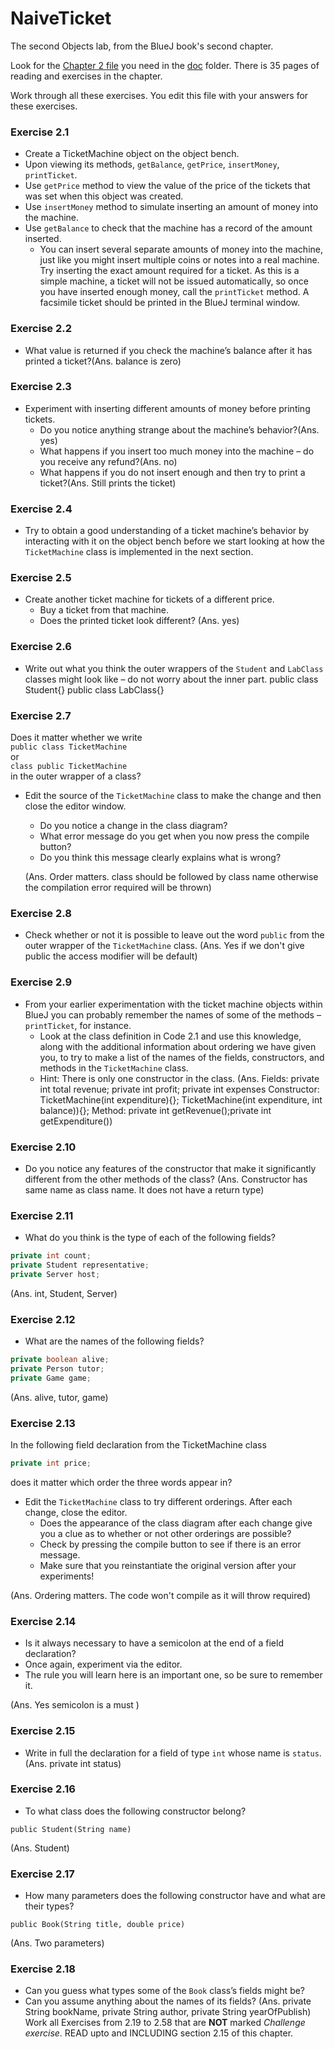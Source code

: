 # NaiveTicket

The second Objects lab, from the BlueJ book's second chapter.

Look for the [Chapter 2 file](./doc/BlueJ-objects-first-ch2.pdf) you need in the [doc](./doc) folder.
There is 35 pages of reading and exercises in the chapter.

Work through all these exercises. You edit this file with your answers for these exercises.

### Exercise 2.1
* Create a TicketMachine object on the object bench.
* Upon viewing its methods, `getBalance`, `getPrice`, `insertMoney`, `printTicket`.
* Use `getPrice` method to view the value of the price of the tickets that was set when this object was created.
* Use `insertMoney` method to simulate inserting an amount of money into the machine.
* Use `getBalance` to check that the machine has a record of the amount inserted.
	* You can insert several separate amounts of money into the machine, just like you might insert multiple coins or notes into a real machine. Try inserting the exact amount required for a ticket. As this is a simple machine, a ticket will not be issued automatically, so once you have inserted enough money, call the `printTicket` method. A facsimile ticket should be printed in the BlueJ terminal window.

### Exercise 2.2
* What value is returned if you check the machine’s balance after it has printed a ticket?(Ans. balance is zero)

### Exercise 2.3
* Experiment with inserting different amounts of money before printing tickets.
	* Do you notice anything strange about the machine’s behavior?(Ans. yes)
	* What happens if you insert too much money into the machine – do you receive any refund?(Ans. no)
	* What happens if you do not insert enough and then try to print a ticket?(Ans. Still prints the ticket)

### Exercise 2.4
* Try to obtain a good understanding of a ticket machine’s behavior by interacting with it on the object bench before we start looking at how the `TicketMachine` class is implemented in the next section.

### Exercise 2.5
* Create another ticket machine for tickets of a different price.
	* Buy a ticket from that machine.
	* Does the printed ticket look different?
(Ans. yes)
### Exercise 2.6
* Write out what you think the outer wrappers of the `Student` and `LabClass` classes might look like – do not worry about the inner part.
public class Student{}
public class LabClass{}

### Exercise 2.7
Does it matter whether we write<br>
`public class TicketMachine`<br>
or<br>
`class public TicketMachine`<br>
in the outer wrapper of a class?

* Edit the source of the `TicketMachine` class to make the change and then close the editor window.
	* Do you notice a change in the class diagram?
	* What error message do you get when you now press the compile button?
	* Do you think this message clearly explains what is wrong?
	
	(Ans. Order matters. class should be followed by class name otherwise the compilation error <idenfier>required will be thrown)

### Exercise 2.8
* Check whether or not it is possible to leave out the word `public` from the outer wrapper of the `TicketMachine` class.
(Ans. Yes if we don't give public the access modifier will be default)

### Exercise 2.9
* From your earlier experimentation with the ticket machine objects within BlueJ you can probably remember the names of some of the methods – `printTicket`, for instance.
	* Look at the class definition in Code 2.1 and use this knowledge, along with the additional information about ordering we have given you, to try to make a list of the names of the fields, constructors, and methods in the `TicketMachine` class.
	* Hint: There is only one constructor in the class.
	(Ans. Fields: private int total revenue; private int profit; private int expenses
	Constructor: TicketMachine(int expenditure){}; TicketMachine(int expenditure, int balance)){};
	Method: private int getRevenue();private int getExpenditure())

### Exercise 2.10
* Do you notice any features of the constructor that make it significantly different from the other methods of the class?
(Ans. Constructor has same name as class name. It does not have a return type)

### Exercise 2.11
* What do you think is the type of each of the following fields?

```java
private int count;
private Student representative;
private Server host;
```
(Ans. int, Student, Server)
### Exercise 2.12
* What are the names of the following fields?

```java
private boolean alive;
private Person tutor;
private Game game;
```
(Ans. alive, tutor, game)
### Exercise 2.13

In the following field declaration from the TicketMachine class<br>

```java
private int price;
```
does it matter which order the three words appear in?
* Edit the `TicketMachine` class to try different orderings. After each change, close the editor.
	* Does the appearance of the class diagram after each change give you a clue as to whether or not other orderings are
possible?
	* Check by pressing the compile button to see if there is an error message.
	* Make sure that you reinstantiate the original version after your experiments!
	
(Ans. Ordering matters. The code won't compile as it will throw <identifier> required)
	
### Exercise 2.14
* Is it always necessary to have a semicolon at the end of a field declaration?
* Once again, experiment via the editor.
* The rule you will learn here is an important one, so be sure to remember it.

(Ans. Yes semicolon is a must )
### Exercise 2.15
* Write in full the declaration for a field of type `int` whose name is `status`.
(Ans. private int status)
### Exercise 2.16
* To what class does the following constructor belong?
```
public Student(String name)
```
(Ans. Student)
### Exercise 2.17
* How many parameters does the following constructor have and what are their types?
```
public Book(String title, double price)
```
(Ans. Two parameters)

### Exercise 2.18
* Can you guess what types some of the `Book` class’s fields might be?
* Can you assume anything about the names of its fields?
(Ans. private String bookName, private String author, private String yearOfPublish)
Work all Exercises from 2.19 to 2.58 that are **NOT** marked *Challenge exercise*.
READ upto and INCLUDING section 2.15 of this chapter.
